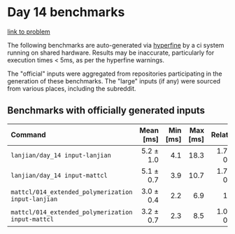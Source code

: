 # Day 14 benchmarks

[link to problem](http://adventofcode.com/2021/day/14)

The following benchmarks are auto-generated via [hyperfine](https://github.com/sharkdp/hyperfine) by a ci system running on shared hardware. Results may be inaccurate, particularly for execution times < 5ms, as per the hyperfine warnings.

The "official" inputs were aggregated from repositories participating in the generation of these benchmarks. The "large" inputs (if any) were sourced from various places, including the subreddit.

## Benchmarks with officially generated inputs
| Command | Mean [ms] | Min [ms] | Max [ms] | Relative |
|:---|---:|---:|---:|---:|
| `lanjian/day_14 input-lanjian` | 5.2 ± 1.0 | 4.1 | 18.3 | 1.74 ± 0.42 |
| `lanjian/day_14 input-mattcl` | 5.1 ± 0.7 | 3.9 | 10.7 | 1.73 ± 0.34 |
| `mattcl/014_extended_polymerization input-lanjian` | 3.0 ± 0.4 | 2.2 | 6.9 | 1.00 |
| `mattcl/014_extended_polymerization input-mattcl` | 3.2 ± 0.7 | 2.3 | 8.5 | 1.07 ± 0.28 |
